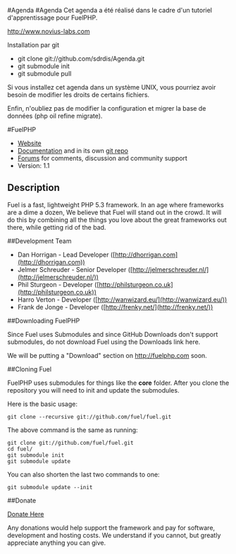 #Agenda
#Agenda
Cet agenda a été réalisé dans le cadre d'un tutoriel d'apprentissage pour FuelPHP.

http://www.novius-labs.com

Installation par git

* git clone git://github.com/sdrdis/Agenda.git
* git submodule init
* git submodule pull

Si vous installez cet agenda dans un système UNIX, vous pourriez avoir besoin de modifier les droits de certains fichiers.

Enfin, n'oubliez pas de modifier la configuration et migrer la base de données (php oil refine migrate). 

#FuelPHP

* [Website](http://fuelphp.com/)
* [Documentation](http://docs.fuelphp.com) and in its own [git repo](https://github.com/fuel/docs)
* [Forums](http://fuelphp.com/forums) for comments, discussion and community support
* Version: 1.1

## Description

Fuel is a fast, lightweight PHP 5.3 framework. In an age where frameworks are a dime a dozen, We believe that Fuel will stand out in the crowd.  It will do this by combining all the things you love about the great frameworks out there, while getting rid of the bad.

##Development Team

* Dan Horrigan - Lead Developer ([http://dhorrigan.com](http://dhorrigan.com))
* Jelmer Schreuder - Senior Developer ([http://jelmerschreuder.nl/](http://jelmerschreuder.nl/))
* Phil Sturgeon - Developer ([http://philsturgeon.co.uk](http://philsturgeon.co.uk))
* Harro Verton - Developer ([http://wanwizard.eu/](http://wanwizard.eu/))
* Frank de Jonge - Developer ([http://frenky.net/](http://frenky.net/))

##Downloading FuelPHP

Since Fuel uses Submodules and since GitHub Downloads don't support submodules, do not download Fuel using the Downloads link here.

We will be putting a "Download" section on <http://fuelphp.com> soon.

##Cloning Fuel

FuelPHP uses submodules for things like the **core** folder.  After you clone the repository you will need to init and update the submodules.

Here is the basic usage:

    git clone --recursive git://github.com/fuel/fuel.git

The above command is the same as running:

    git clone git://github.com/fuel/fuel.git
    cd fuel/
    git submodule init
    git submodule update

You can also shorten the last two commands to one:

    git submodule update --init

##Donate

[Donate Here](http://www.pledgie.com/campaigns/14124)

Any donations would help support the framework and pay for software, development and hosting costs. We understand if you cannot, but greatly appreciate anything you can give.
